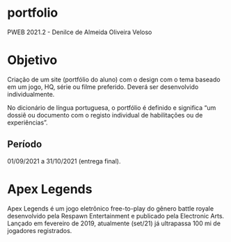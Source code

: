 # portfolio
PWEB 2021.2 - Denilce de Almeida Oliveira Veloso

# Objetivo
Criação de um site (portfólio do aluno) com o design com o tema
baseado em um jogo, HQ, série ou filme preferido. Deverá ser desenvolvido
individualmente. 

No dicionário de língua portuguesa, o portfólio é definido e significa “um
dossiê ou documento com o registo individual de habilitações ou de
experiências”.

## Período
01/09/2021 a 31/10/2021 (entrega final).


# Apex Legends
Apex Legends é um jogo eletrônico free-to-play do gênero battle royale desenvolvido pela Respawn Entertainment e publicado pela Electronic Arts.
Lançado em fevereiro de 2019, atualmente (set/21) já ultrapassa 100 mi de jogadores registrados.
